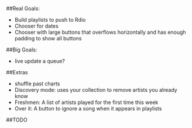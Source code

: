 ##Real Goals:
* Build playlists to push to Rdio
* Chooser for dates
* Chooser with large buttons that overflows horizontally and has enough padding to show all buttons


##Big Goals:
* live update a queue?

##Extras
* shuffle past charts
* Discovery mode: uses your collection to remove artists you already know
* Freshmen: A list of artists played for the first time this week
* Over it: A button to ignore a song when it appears in playlists

##TODO
